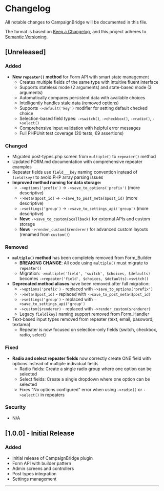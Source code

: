 # Changelog

All notable changes to CampaignBridge will be documented in this file.

The format is based on [Keep a Changelog](https://keepachangelog.com/en/1.0.0/),
and this project adheres to [Semantic Versioning](https://semver.org/spec/v2.0.0.html).

## [Unreleased]

### Added
- **New `repeater()` method** for Form API with smart state management
  - Creates multiple fields of the same type with intuitive fluent interface
  - Supports stateless mode (2 arguments) and state-based mode (3 arguments)
  - Automatically compares persistent data with available choices
  - Intelligently handles stale data (removed options)
  - Supports `->default('key')` modifier for setting default checked choice
  - Selection-based field types: `->switch()`, `->checkbox()`, `->radio()`, `->select()`
  - Comprehensive input validation with helpful error messages
  - Full PHPUnit test coverage (20 tests, 69 assertions)

### Changed
- Migrated post-types.php screen from `multiple()` to `repeater()` method
- Updated FORM.md documentation with comprehensive repeater examples
- Repeater fields use `field___key` naming convention instead of `field[key]` to avoid PHP array parsing issues
- **Improved method naming for data storage:**
  - `->options('prefix')` → `->save_to_options('prefix')` (more descriptive)
  - `->meta($post_id)` → `->save_to_post_meta($post_id)` (more descriptive)
  - `->settings('group')` → `->save_to_settings_api('group')` (more descriptive)
  - **New:** `->save_to_custom($callback)` for external APIs and custom storage
  - **New:** `->render_custom($renderer)` for advanced custom layouts (renamed from `custom()`)

### Removed
- **`multiple()` method** has been completely removed from Form_Builder
  - **BREAKING CHANGE**: All code using `multiple()` must migrate to `repeater()`
  - Migration: `->multiple('field', 'switch', $choices, $defaults)` becomes `->repeater('field', $choices, $defaults)->switch()`
- **Deprecated method aliases** have been removed after full migration:
  - `->options('prefix')` - replaced with `->save_to_options('prefix')`
  - `->meta($post_id)` - replaced with `->save_to_post_meta($post_id)`
  - `->settings('group')` - replaced with `->save_to_settings_api('group')`
  - `->custom($renderer)` - replaced with `->render_custom($renderer)`
  - Legacy `field[key]` naming support removed from Form_Handler
- Text-based input types removed from repeater (text, email, password, textarea)
  - Repeater is now focused on selection-only fields (switch, checkbox, radio, select)

### Fixed
- **Radio and select repeater fields** now correctly create ONE field with options instead of multiple individual fields
  - Radio fields: Create a single radio group where one option can be selected
  - Select fields: Create a single dropdown where one option can be selected
  - Fixes "No options configured" error when using `->radio()` or `->select()` in repeaters

### Security
- N/A

## [1.0.0] - Initial Release

### Added
- Initial release of CampaignBridge plugin
- Form API with builder pattern
- Admin screens and controllers
- Post types integration
- Settings management

---
